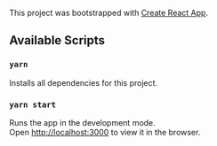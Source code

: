 This project was bootstrapped with [Create React App](https://github.com/facebook/create-react-app).

## Available Scripts

### `yarn`

Installs all dependencies for this project.

### `yarn start`

Runs the app in the development mode.<br>
Open [http://localhost:3000](http://localhost:3000) to view it in the browser.
